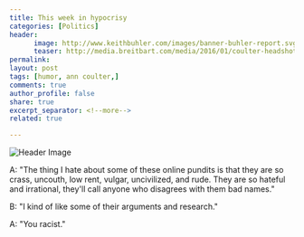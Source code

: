 ```yaml
---
title: This week in hypocrisy 
categories: [Politics]
header:
      image: http://www.keithbuhler.com/images/banner-buhler-report.svg
      teaser: http://media.breitbart.com/media/2016/01/coulter-headshot-640x480-640x480.jpg
permalink: 
layout: post
tags: [humor, ann coulter,]
comments: true
author_profile: false
share: true
excerpt_separator: <!--more-->
related: true

---
```


![Header Image](http://media.breitbart.com/media/2016/01/coulter-headshot-640x480-640x480.jpg)


A: "The thing I hate about some of these online pundits is that they are so crass, uncouth, low rent, vulgar, uncivilized, and rude. They are so hateful and irrational, they'll call anyone who disagrees with them bad names."

B: "I kind of like some of their arguments and research."

A: "You racist."